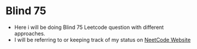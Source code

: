 # Blind 75

* Here i will be doing Blind 75 Leetcode question with different approaches.
* I will be referring to or keeping track of my status on [NeetCode Website](https://neetcode.io/practice)
